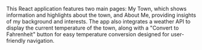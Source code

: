 This React application features two main pages: My Town, which shows information and highlights about the town, and About Me, providing insights of my background and interests. The app also integrates a weather API to display the current temperature of the town, along with a "Convert to Fahrenheit" button for easy temperature conversion designed for user-friendly navigation.